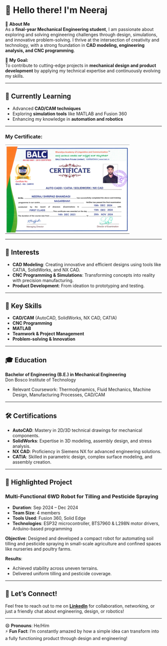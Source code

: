 # 👋 Hello there! I'm Neeraj  

🚀 **About Me**  
As a **final-year Mechanical Engineering student**, I am passionate about exploring and solving engineering challenges through design, simulations, and innovative problem-solving. I thrive at the intersection of creativity and technology, with a strong foundation in **CAD modeling, engineering analysis, and CNC programming**.  

🌟 **My Goal:**  
To contribute to cutting-edge projects in **mechanical design and product development** by applying my technical expertise and continuously evolving my skills.  

---

## 🌱 **Currently Learning**  
- Advanced **CAD/CAM techniques**  
- Exploring **simulation tools** like MATLAB and Fusion 360  
- Enhancing my knowledge in **automation and robotics**
 
---

### My Certificate:  
<img src="./certificate.png" alt="Certificate" width="400px">

---

## 👀 **Interests**  
- **CAD Modeling**: Creating innovative and efficient designs using tools like CATIA, SolidWorks, and NX CAD.  
- **CNC Programming & Simulations**: Transforming concepts into reality with precision manufacturing.  
- **Product Development**: From ideation to prototyping and testing.  

---

## 💼 **Key Skills**  
- **CAD/CAM** (AutoCAD, SolidWorks, NX CAD, CATIA)  
- **CNC Programming**  
- **MATLAB**  
- **Teamwork & Project Management**  
- **Problem-solving & Innovation**  

---

## 🎓 **Education**  
**Bachelor of Engineering (B.E.) in Mechanical Engineering**  
Don Bosco Institute of Technology  
- Relevant Coursework: Thermodynamics, Fluid Mechanics, Machine Design, Manufacturing Processes, CAD/CAM  

---

## 🛠️ **Certifications**  
- **AutoCAD**: Mastery in 2D/3D technical drawings for mechanical components.  
- **SolidWorks**: Expertise in 3D modeling, assembly design, and stress analysis.  
- **NX CAD**: Proficiency in Siemens NX for advanced engineering solutions.  
- **CATIA**: Skilled in parametric design, complex surface modeling, and assembly creation.  

---

## 🌟 **Highlighted Project**  
### Multi-Functional 6WD Robot for Tilling and Pesticide Spraying  
- **Duration**: Sep 2024 – Dec 2024  
- **Team Size**: 4 members  
- **Tools Used**: Fusion 360, Solid Edge  
- **Technologies**: ESP32 microcontroller, BTS7960 & L298N motor drivers, Arduino-based programming  

**Objective**: Designed and developed a compact robot for automating soil tilling and pesticide spraying in small-scale agriculture and confined spaces like nurseries and poultry farms.  

**Results**:  
- Achieved stability across uneven terrains.  
- Delivered uniform tilling and pesticide coverage.  

---

## 💬 **Let’s Connect!**  
Feel free to reach out to me on **[LinkedIn](https://www.linkedin.com/in/neeraj-shripad-bhandagi/)** for collaboration, networking, or just a friendly chat about engineering, design, or robotics!  

---

😄 **Pronouns**: He/Him  
⚡ **Fun Fact**: I’m constantly amazed by how a simple idea can transform into a fully functioning product through design and engineering!  
